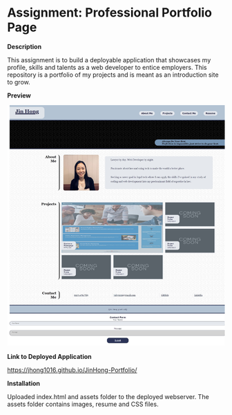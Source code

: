 # Assignment: Professional Portfolio Page

**Description**

This assignment is to build a deployable application that showcases my profile, skills and talents as a web developer to entice employers. This repository is a portfolio of my projects and is meant as an introduction site to grow. 

**Preview**

![Screenshot](https://github.com/jhong1016/jinhong-portfolio/blob/main/assets/images/screenshot.jpg)

**Link to Deployed Application**

https://jhong1016.github.io/JinHong-Portfolio/

**Installation**

Uploaded index.html and assets folder to the deployed webserver. The assets folder contains images, resume and CSS files.